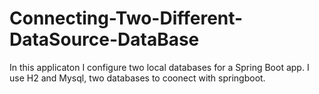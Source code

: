 # Connecting-Two-Different-DataSource-DataBase
In this applicaton I configure two local databases for a Spring Boot app. I use H2 and Mysql, two databases to coonect with springboot.
